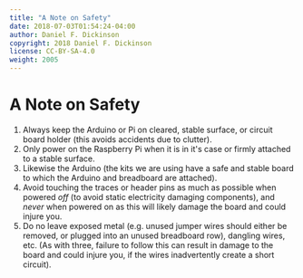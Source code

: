 ```yaml
---
title: "A Note on Safety"
date: 2018-07-03T01:54:24-04:00
author: Daniel F. Dickinson
copyright: 2018 Daniel F. Dickinson
license: CC-BY-SA-4.0
weight: 2005
---
```


# A Note on Safety

1. Always keep the Arduino or Pi on cleared, stable surface, or circuit board holder (this avoids accidents due to clutter).
1. Only power on the Raspberry Pi when it is in it's case or firmly attached to a stable surface.
2. Likewise the Arduino (the kits we are using have a safe and stable board to which the Arduino and breadboard are attached).
3. Avoid touching the traces or header pins as much as possible when powered *off* (to avoid static electricity damaging components), and *never* when powered on as this will likely damage the board and could injure you.
4. Do no leave exposed metal (e.g. unused jumper wires should either be removed, or plugged into an unused breadboard row), dangling wires, etc. (As with three, failure to follow this can result in damage to the board and could injure you, if the wires inadvertently create a short circuit).
